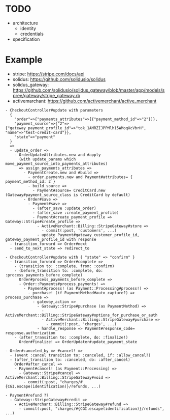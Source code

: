 <!--
{
  "title": "Credit Cart Payment Flow",
  "date": "2017-05-23T10:56:46+09:00",
  "category": "",
  "tags": [],
  "draft": false
}
-->

# TODO

- architecture
  - identity
  - credentials
- specification


# Example

- stripe: https://stripe.com/docs/api
- solidus: https://github.com/solidusio/solidus
- solidus_gateway: https://github.com/solidusio/solidus_gateway/blob/master/app/models/spree/gateway/stripe_gateway.rb
- activemarchant: https://github.com/activemerchant/active_merchant

```
- CheckoutController#update with parameters
  {
    "order"=>{"payments_attributes"=>[{"payment_method_id"=>"2"}]},
    "payment_source"=>{"2"=>{"gateway_payment_profile_id"=>"tok_1AMRZIJPPMlh15WMoqXcVbrH", "name"=>"test-credit-card"}},
    "state"=>"payment"
  }
  =>
  - update_order =>
    - OrderUpdateAttributes.new and #apply
      (with update_params which move_payment_source_into_payments_attributes)
      => assign_payments_attributes =>
        - PaymentCreate.new and #build =>
          - order.payments.new and Payment#attributes= { payment_method_id: 2 }
          - build_source =>
            - Payment#source= CreditCard.new (Gateway#payment_source_class is CreditCard by default)
        - Order#save =>
          - Payment#save =>
            - (after_save :update_order)
            - (after_save :create_payment_profile)
            - Payment#create_payment_profile => Gateway::Stripe#create_profile =>
              - ActiveMerchant::Billing::StripeGateway#store =>
                - commit(:post, 'customers', ...)
              - update Payment#gateway_customer_profile_id, gateway_payment_profile_id with response
  - transition_forward => Order#next
  - send_to_next_state => redirect_to

- CheckoutController#update with { "state" => "confirm" }
  - transition_forward => Order#complete =>
    - (transition to: :complete, from: :confirm)
    - (before_transition to: :complete, do: :process_payments_before_complete)
      Order#process_payments_before_complete =>
      - Order::Payments#process_payments! =>
        - Payment#process! (as Payment::Processing#process!) =>
          - purchase! (if PaymentMethod#auto_capture?) => process_purchase =>
            - gateway_action =>
              - Gateway::Stripe#purchase (as PaymentMethod) =>
                - ActiveMerchant::Billing::StripeGateway#options_for_purchase_or_auth
                - ActiveMerchant::Billing::StripeGateway#purchase =>
                  - commit(:post, 'charges', ...)
              - handle_response => Payment#response_code= response.authorization
    - (after_transition to: :complete, do: :finalize!)
      Order#finalize! => OrderUpdater#update_payment_state

- Order#canceled_by => #cancel! =>
  - (event :cancel transition to: :canceled, if: :allow_cancel?)
  - (after_transition to: :canceled, do: :after_cancel)
    Order#after_cancel =>
    - Payment#cancel! (as Payment::Processing) =>
      - Gateway::Stripe#cancel => ActiveMerchant::Billing::StripeGateway#void =>
        - commit(:post, "charges/#{CGI.escape(identification)}/refunds, ...)

- Payment#refund ??
  - Gateway::StripeGateway#credit =>
    - ActiveMerchant::Billing::StripeGateway#refund =>
      - commit(:post, "charges/#{CGI.escape(identification)}/refunds", ...)
```
